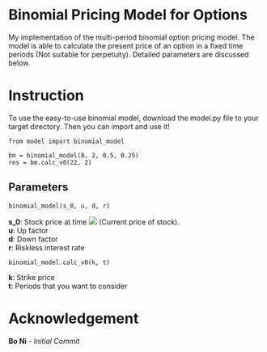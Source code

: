 # Binomial Pricing Model for Options

My implementation of the multi-period binomial option pricing model. The model is able to calculate the present price of an option in a fixed time periods (Not suitable for perpetuity). Detailed parameters are discussed below. 

# Instruction

To use the easy-to-use binomial model, download the model.py file to your target directory. Then you can import and use it!
```
from model import binomial_model

bm = binomial_model(8, 2, 0.5, 0.25)
res = bm.calc_v0(22, 2)
```
## Parameters
```
binomial_model(s_0, u, d, r)
```
**s_0**: Stock price at time <img src="https://latex.codecogs.com/gif.latex? t_0" />  (Current price of stock). 
<br />
**u**: Up factor <br />
**d**: Down factor <br />
**r**: Riskless interest rate <br />

```
binomial_model.calc_v0(k, t)
```
**k**: Strike price <br />
**t**: Periods that you want to consider <br />

# Acknowledgement

**Bo Ni** - _Initial Commit_
